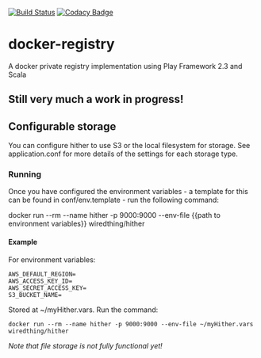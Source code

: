 [![Build Status](https://travis-ci.org/WiredThing/hither.svg?branch=master)](https://travis-ci.org/WiredThing/hither)
[![Codacy Badge](https://www.codacy.com/project/badge/ea1fbbdc3b7642b7abbf4fcd5a108399)](https://www.codacy.com/public/doug/hither)

docker-registry
===============

A docker private registry implementation using Play Framework 2.3 and Scala


## Still very much a work in progress!

## Configurable storage

You can configure hither to use S3 or the local filesystem for storage. See application.conf for more details of
the settings for each storage type.

### Running

Once you have configured the environment variables - a template for this can be found in conf/env.template - run the following command:

docker run --rm --name hither -p 9000:9000 --env-file {{path to environment variables}} wiredthing/hither

#### Example

For environment variables: 

    AWS_DEFAULT_REGION=
    AWS_ACCESS_KEY_ID=
    AWS_SECRET_ACCESS_KEY=
    S3_BUCKET_NAME=


Stored at ~/myHither.vars. Run the command: 

    docker run --rm --name hither -p 9000:9000 --env-file ~/myHither.vars wiredthing/hither
    
*Note that file storage is not fully functional yet!*
